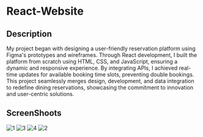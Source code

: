 # React-Website

## Description 
My project began with designing a user-friendly reservation platform using Figma's prototypes and wireframes. Through React development, I built the platform from scratch using HTML, CSS, and JavaScript, ensuring a dynamic and responsive experience. By integrating APIs, I achieved real-time updates for available booking time slots, preventing double bookings. This project seamlessly merges design, development, and data integration to redefine dining reservations, showcasing the commitment to innovation and user-centric solutions. 

## ScreenShoots
![1](https://github.com/OmarGaafar1/React-Website/assets/92587188/0a8f0063-ea11-4ab6-9244-f6250e68b8fa)
![3](https://github.com/OmarGaafar1/React-Website/assets/92587188/8bab8910-3310-4431-9167-c3768f056043)
![4](https://github.com/OmarGaafar1/React-Website/assets/92587188/2685ebb6-e6e2-46ce-90c4-6b265155728f)
![2](https://github.com/OmarGaafar1/React-Website/assets/92587188/38e76ee7-f33c-4301-ac2b-ef0ffd4f9c50)
